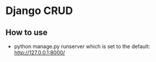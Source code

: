# Django CRUD

## How to use
- python manage.py runserver which is set to the default: http://127.0.0.1:8000/

